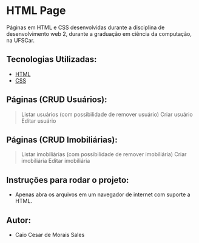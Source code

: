 # HTML Page

Páginas em HTML e CSS desenvolvidas durante a disciplina de desenvolvimento web 2, durante a graduação em ciência da computação, na UFSCar.

## Tecnologias Utilizadas:

- [HTML](https://www.w3schools.com/html/)
- [CSS](https://www.w3schools.com/css/)

## Páginas (CRUD Usuários):

> Listar usuários (com possibilidade de remover usuário)
> Criar usuário
> Editar usuário

## Páginas (CRUD Imobiliárias):

> Listar imobiliárias (com possibilidade de remover imobiliária)
> Criar imobiliária
> Editar imobiliária

## Instruções para rodar o projeto:

- Apenas abra os arquivos em um navegador de internet com suporte a HTML.

## Autor:

- Caio Cesar de Morais Sales
